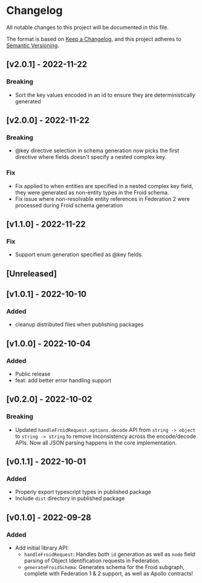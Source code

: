 # Changelog

All notable changes to this project will be documented in this file.

The format is based on [Keep a Changelog](https://keepachangelog.com/en/1.0.0/),
and this project adheres to
[Semantic Versioning](https://semver.org/spec/v2.0.0.html).

## [v2.0.1] - 2022-11-22

### Breaking

- Sort the key values encoded in an id to ensure they are deterministically
  generated

## [v2.0.0] - 2022-11-22

### Breaking

- @key directive selection in schema generation now picks the first directive
  where fields doesn't specify a nested complex key.

### Fix

- Fix applied to when entities are specified in a nested complex key field, they
  were generated as non-entity types in the Froid schema.
- Fix issue where non-resolvable entity references in Federation 2 were
  processed during Froid schema generation

## [v1.1.0] - 2022-11-22

### Fix

- Support enum generation specified as @key fields.

## [Unreleased]

## [v1.0.1] - 2022-10-10

### Added

- cleanup distributed files when publishing packages

## [v1.0.0] - 2022-10-04

### Added

- Public release
- feat: add better error handling support

## [v0.2.0] - 2022-10-02

### Breaking

- Updated `handleFroidRequest.options.decode` API from `string -> object` to
  `string -> string` to remove inconsistency across the encode/decode APIs. Now
  all JSON parsing happens in the core implementation.

## [v0.1.1] - 2022-10-01

### Added

- Properly export typescript types in published package
- Include `dist` directory in published package

## [v0.1.0] - 2022-09-28

### Added

- Add initial library API:
  - `handleFroidRequest`: Handles both `id` generation as well as `node` field
    parsing of Object Identification requests in Federation.
  - `generateFroidSchema`: Generates schema for the Froid subgraph, complete
    with Federation 1 & 2 support, as well as Apollo contracts!
